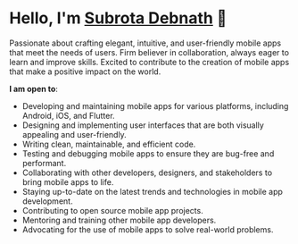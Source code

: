 # Hello, I'm [Subrota Debnath](https://subrotadebnath.github.io/) 👋


Passionate about crafting elegant, intuitive, and user-friendly mobile apps that meet the needs of users. Firm believer in collaboration, always eager to learn and improve skills. Excited to contribute to the creation of mobile apps that make a positive impact on the world.

**I am open to**:

- Developing and maintaining mobile apps for various platforms, including Android, iOS, and Flutter.
- Designing and implementing user interfaces that are both visually appealing and user-friendly.
- Writing clean, maintainable, and efficient code.
- Testing and debugging mobile apps to ensure they are bug-free and performant.
- Collaborating with other developers, designers, and stakeholders to bring mobile apps to life.
- Staying up-to-date on the latest trends and technologies in mobile app development.
- Contributing to open source mobile app projects.
- Mentoring and training other mobile app developers.
- Advocating for the use of mobile apps to solve real-world problems.


<!--
## Skills:

![Android Application Development](https://developer.android.com/reference/com/google/android/material/badge/BadgeDrawable?style=for-the-badge&logo=java&logoColor=white)&nbsp;
![Java](https://img.shields.io/badge/Java-ED8B00?style=for-the-badge&logo=java&logoColor=white)&nbsp;
![Java](https://img.shields.io/badge/Java-ED8B00?style=for-the-badge&logo=java&logoColor=white)&nbsp;
![Java](https://img.shields.io/badge/Java-ED8B00?style=for-the-badge&logo=java&logoColor=white)&nbsp;
![Java](https://img.shields.io/badge/Java-ED8B00?style=for-the-badge&logo=java&logoColor=white)&nbsp;
![Java](https://img.shields.io/badge/Java-ED8B00?style=for-the-badge&logo=java&logoColor=white)&nbsp;
![Java](https://img.shields.io/badge/Java-ED8B00?style=for-the-badge&logo=java&logoColor=white)&nbsp;
![Java](https://img.shields.io/badge/Java-ED8B00?style=for-the-badge&logo=java&logoColor=white)&nbsp;
-->
